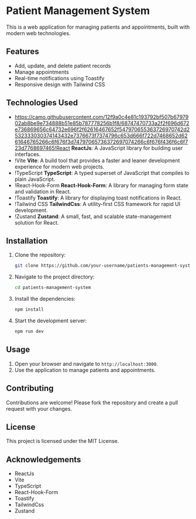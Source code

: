 # Patient Management System

This is a web application for managing patients and appointments, built with modern web technologies.

## Features

- Add, update, and delete patient records
- Manage appointments
- Real-time notifications using Toastify
- Responsive design with Tailwind CSS

## Technologies Used

- https://camo.githubusercontent.com/12f9a0c4e81c193792bf507b6797902ab8be9e734888b51e85b787778256b1f8/68747470733a2f2f696d672e736869656c64732e696f2f62616467652f547970655363726970742d2532333030374143432e7376673f7374796c653d666f722d7468652d6261646765266c6f676f3d74797065736372697074266c6f676f436f6c6f723d7768697465!React **ReactJs**: A JavaScript library for building user interfaces.
- !Vite **Vite**: A build tool that provides a faster and leaner development experience for modern web projects.
- !TypeScript **TypeScript**: A typed superset of JavaScript that compiles to plain JavaScript.
- !React-Hook-Form **React-Hook-Form**: A library for managing form state and validation in React.
- !Toastify **Toastify**: A library for displaying toast notifications in React.
- !Tailwind CSS **TailwindCss**: A utility-first CSS framework for rapid UI development.
- !Zustand **Zustand**: A small, fast, and scalable state-management solution for React.

## Installation

1. Clone the repository:
   ```bash
   git clone https://github.com/your-username/patients-management-system.git

2. Navigate to the project directory:
   ```bash
   cd patients-management-system

3. Install the dependencies:
   ```bash
   npm install

4. Start the development server:
   ```bash
   npm run dev

## Usage

1. Open your browser and navigate to `http://localhost:3000`.
2. Use the application to manage patients and appointments.

## Contributing

Contributions are welcome! Please fork the repository and create a pull request with your changes.

## License

This project is licensed under the MIT License.

## Acknowledgements

- ReactJs
- Vite
- TypeScript
- React-Hook-Form
- Toastify
- TailwindCss
- Zustand
